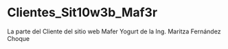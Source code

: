 # Clientes_Sit10w3b_Maf3r
La parte del Cliente del sitio web Mafer Yogurt de la Ing. Maritza Fernández Choque
